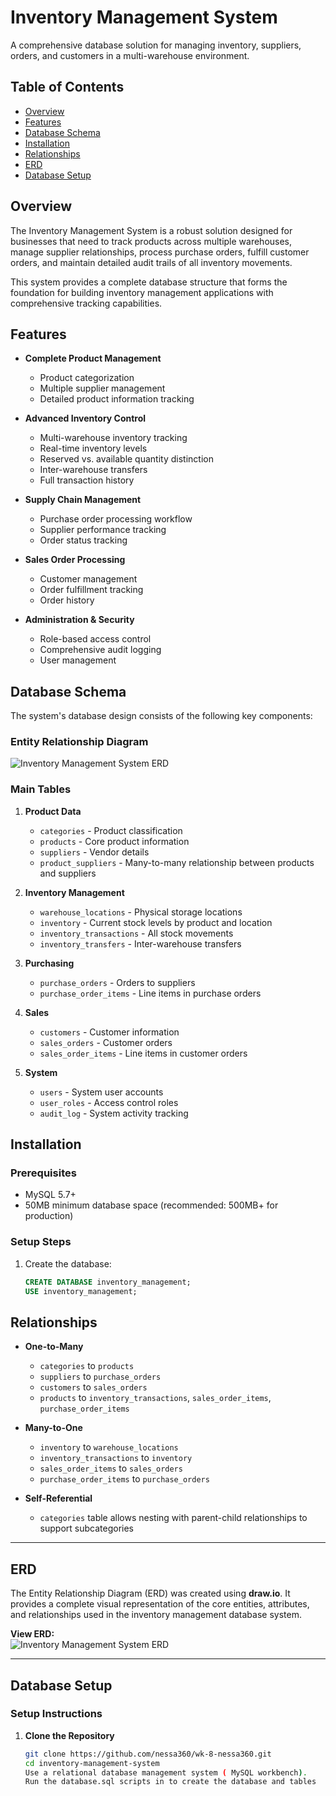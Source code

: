 # Inventory Management System

A comprehensive database solution for managing inventory, suppliers, orders, and customers in a multi-warehouse environment.

## Table of Contents
- [Overview](#overview)
- [Features](#features)
- [Database Schema](#database-schema)
- [Installation](#installation)
- [Relationships](#relationships)
- [ERD](#erd)
- [Database Setup](#database-setup)


## Overview 

The Inventory Management System is a robust solution designed for businesses that need to track products across multiple warehouses, manage supplier relationships, process purchase orders, fulfill customer orders, and maintain detailed audit trails of all inventory movements.

This system provides a complete database structure that forms the foundation for building inventory management applications with comprehensive tracking capabilities.

## Features

- **Complete Product Management**
  - Product categorization
  - Multiple supplier management
  - Detailed product information tracking

- **Advanced Inventory Control**
  - Multi-warehouse inventory tracking
  - Real-time inventory levels
  - Reserved vs. available quantity distinction
  - Inter-warehouse transfers
  - Full transaction history

- **Supply Chain Management**
  - Purchase order processing workflow
  - Supplier performance tracking
  - Order status tracking

- **Sales Order Processing**
  - Customer management
  - Order fulfillment tracking
  - Order history

- **Administration & Security**
  - Role-based access control
  - Comprehensive audit logging
  - User management

## Database Schema

The system's database design consists of the following key components:

### Entity Relationship Diagram

![Inventory Management System ERD](inventory_system_erd.png)

### Main Tables

1. **Product Data**
   - `categories` - Product classification
   - `products` - Core product information
   - `suppliers` - Vendor details
   - `product_suppliers` - Many-to-many relationship between products and suppliers

2. **Inventory Management**
   - `warehouse_locations` - Physical storage locations
   - `inventory` - Current stock levels by product and location
   - `inventory_transactions` - All stock movements
   - `inventory_transfers` - Inter-warehouse transfers

3. **Purchasing**
   - `purchase_orders` - Orders to suppliers
   - `purchase_order_items` - Line items in purchase orders

4. **Sales**
   - `customers` - Customer information
   - `sales_orders` - Customer orders
   - `sales_order_items` - Line items in customer orders

5. **System**
   - `users` - System user accounts
   - `user_roles` - Access control roles
   - `audit_log` - System activity tracking

## Installation

### Prerequisites

- MySQL 5.7+
- 50MB minimum database space (recommended: 500MB+ for production)

### Setup Steps

1. Create the database:
   ```sql
   CREATE DATABASE inventory_management;
   USE inventory_management;

## Relationships

- **One-to-Many**  
  - `categories` to `products`  
  - `suppliers` to `purchase_orders`  
  - `customers` to `sales_orders`  
  - `products` to `inventory_transactions`, `sales_order_items`, `purchase_order_items`

- **Many-to-One**  
  - `inventory` to `warehouse_locations`  
  - `inventory_transactions` to `inventory`  
  - `sales_order_items` to `sales_orders`  
  - `purchase_order_items` to `purchase_orders`

- **Self-Referential**  
  - `categories` table allows nesting with parent-child relationships to support subcategories

---

## ERD

The Entity Relationship Diagram (ERD) was created using **draw.io**. It provides a complete visual representation of the core entities, attributes, and relationships used in the inventory management database system.

**View ERD:**  
![Inventory Management System ERD](DBM%20ERD.png)

---

## Database Setup

### Setup Instructions

1. **Clone the Repository**  
   ```bash
   git clone https://github.com/nessa360/wk-8-nessa360.git
   cd inventory-management-system
   Use a relational database management system ( MySQL workbench).
   Run the database.sql scripts in to create the database and tables

